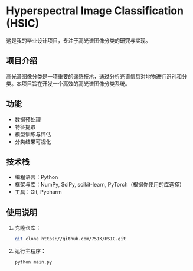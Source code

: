 # Hyperspectral Image Classification (HSIC)

这是我的毕业设计项目，专注于高光谱图像分类的研究与实现。

## 项目介绍

高光谱图像分类是一项重要的遥感技术，通过分析光谱信息对地物进行识别和分类。本项目旨在开发一个高效的高光谱图像分类系统。

## 功能

- 数据预处理
- 特征提取
- 模型训练与评估
- 分类结果可视化

## 技术栈

- 编程语言：Python
- 框架与库：NumPy, SciPy, scikit-learn, PyTorch（根据你使用的库选择）
- 工具：Git, Pycharm

## 使用说明

1. 克隆仓库：

   ```bash
   git clone https://github.com/751K/HSIC.git
    ```

2. 运行主程序：

   ```bash
   python main.py